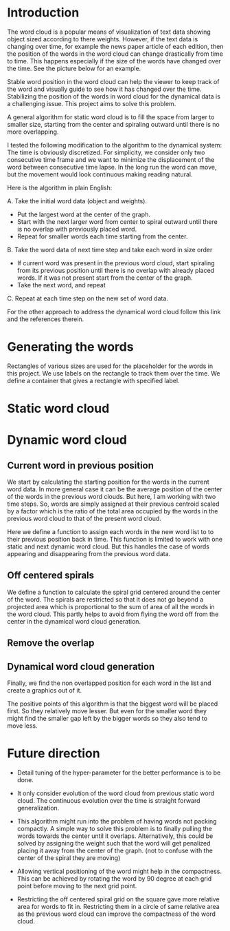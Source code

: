 # Introduction

The word cloud is a popular means of visualization of text data showing object sized according to there weights. However, if the text data is changing over time, for example the news paper article of each edition, then the position of the words in the word cloud can change drastically from time to time. This happens especially if the size of the words have changed over the time. See the picture below for an example.


Stable word position in the word cloud can help the viewer to keep track of the word and visually guide to see how it has changed over the time. Stabilizing the position of the words in word cloud for the dynamical data is a challenging issue. This project aims to solve this problem.

A general algorithm for static word cloud is to fill the space from larger to smaller size, starting from the center and spiraling outward until there is no more overlapping.

I tested the following modification to the algorithm to the dynamical system: The time is obviously discretized. For simplicity, we consider only two consecutive time frame and we want to minimize the displacement of the word between consecutive time lapse. In the long run the word can move, but the movement would look continuous making reading natural.

Here is the algorithm in plain English:

A. Take the initial word data (object and weights).

- Put the largest word at the center of the graph.
- Start with the next larger word from center to spiral outward until there is no overlap with previously placed word.
- Repeat for smaller words each time starting from the center.

B. Take the word data of next time step and take each word in size order

- If current word was present in the previous word cloud, start spiraling from its previous position until there is no overlap with already placed words. If it was not present start from the center of the graph.
- Take the next word, and repeat

C. Repeat at each time step on the new set of word data.

For the other approach to address the dynamical word cloud follow this link and the references therein.

# Generating the words

Rectangles of various sizes are used for the placeholder for the words in this project. We use labels on the rectangle to track them over the time. We define a container that gives a rectangle with specified label.


# Static word cloud



# Dynamic word cloud

## Current word in previous position

We start by calculating the starting position for the words in the current word data. In more general case it can be the average position of the center of the words in the previous word clouds. But here, I am working with two time steps. So, words are simply assigned at their previous centroid scaled by a factor which is the ratio of the total area occupied by the words in the previous word cloud to that of the present word cloud.

Here we define a function to assign each words in the new word list to to their previous position back in time. This function is limited to work with one static and next dynamic word cloud. But this handles the case of words appearing and disappearing from the previous word data.


## Off centered spirals

We define a function to calculate the spiral grid centered around the center of the word. The spirals are restricted so that it does not go beyond a projected area which is proportional to the sum of area of all the words in the word cloud. This partly helps to avoid from flying the word off from the center in the dynamical word cloud generation.

## Remove the overlap



## Dynamical word cloud generation
Finally, we find the non overlapped position for each word in the list and create a graphics out of it.




The positive points of this algorithm is that the biggest word will be placed first. So they relatively move lesser. But even for the smaller word they might find the smaller gap left by the bigger words so they also tend to move less.

# Future direction

- Detail tuning of the hyper-parameter for the better performance is to be done.

- It only consider evolution of the word cloud from previous static word cloud. The continuous evolution over the time is straight forward generalization.

- This algorithm might run into the problem of having words not packing compactly. A simple way to solve this problem is to finally pulling the words towards the center until it overlaps. Alternatively, this could be solved by assigning the weight such that the word will get penalized placing it away from the center of the graph. (not to confuse with the center of the spiral they are moving)

- Allowing vertical positioning of the word might help in the compactness. This can be achieved by rotating the word by 90 degree at each grid point before moving to the next grid point.

- Restricting the off centered spiral grid on the square gave more relative area for words to fit in. Restricting them in a circle of same relative area as the previous word cloud can improve the compactness of the word cloud.
